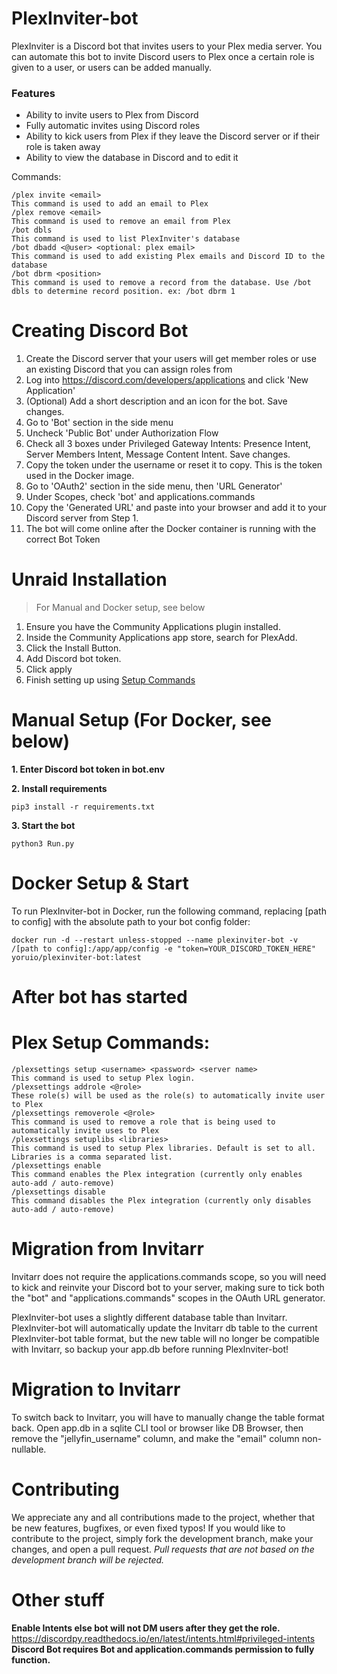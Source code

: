 # PlexInviter-bot

PlexInviter is a Discord bot that invites users to your Plex media server. You can automate this bot to invite Discord users to Plex once a certain role is given to a user, or users can be added manually.

### Features

- Ability to invite users to Plex from Discord
- Fully automatic invites using Discord roles
- Ability to kick users from Plex if they leave the Discord server or if their role is taken away
- Ability to view the database in Discord and to edit it

Commands:

```
/plex invite <email>
This command is used to add an email to Plex
/plex remove <email>
This command is used to remove an email from Plex
/bot dbls
This command is used to list PlexInviter's database
/bot dbadd <@user> <optional: plex email>
This command is used to add existing Plex emails and Discord ID to the database
/bot dbrm <position>
This command is used to remove a record from the database. Use /bot dbls to determine record position. ex: /bot dbrm 1
```

# Creating Discord Bot

1. Create the Discord server that your users will get member roles or use an existing Discord that you can assign roles from
2. Log into https://discord.com/developers/applications and click 'New Application'
3. (Optional) Add a short description and an icon for the bot. Save changes.
4. Go to 'Bot' section in the side menu
5. Uncheck 'Public Bot' under Authorization Flow
6. Check all 3 boxes under Privileged Gateway Intents: Presence Intent, Server Members Intent, Message Content Intent. Save changes.
7. Copy the token under the username or reset it to copy. This is the token used in the Docker image.
8. Go to 'OAuth2' section in the side menu, then 'URL Generator'
9. Under Scopes, check 'bot' and applications.commands
10. Copy the 'Generated URL' and paste into your browser and add it to your Discord server from Step 1.
11. The bot will come online after the Docker container is running with the correct Bot Token

# Unraid Installation

> For Manual and Docker setup, see below

1. Ensure you have the Community Applications plugin installed.
2. Inside the Community Applications app store, search for PlexAdd.
3. Click the Install Button.
4. Add Discord bot token.
5. Click apply
6. Finish setting up using [Setup Commands](#after-bot-has-started)

# Manual Setup (For Docker, see below)

**1. Enter Discord bot token in bot.env**

**2. Install requirements**

```
pip3 install -r requirements.txt
```

**3. Start the bot**

```
python3 Run.py
```

# Docker Setup & Start

To run PlexInviter-bot in Docker, run the following command, replacing [path to config] with the absolute path to your bot config folder:

```
docker run -d --restart unless-stopped --name plexinviter-bot -v /[path to config]:/app/app/config -e "token=YOUR_DISCORD_TOKEN_HERE" yoruio/plexinviter-bot:latest
```

# After bot has started

# Plex Setup Commands:

```
/plexsettings setup <username> <password> <server name>
This command is used to setup Plex login.
/plexsettings addrole <@role>
These role(s) will be used as the role(s) to automatically invite user to Plex
/plexsettings removerole <@role>
This command is used to remove a role that is being used to automatically invite uses to Plex
/plexsettings setuplibs <libraries>
This command is used to setup Plex libraries. Default is set to all. Libraries is a comma separated list.
/plexsettings enable
This command enables the Plex integration (currently only enables auto-add / auto-remove)
/plexsettings disable
This command disables the Plex integration (currently only disables auto-add / auto-remove)
```

# Migration from Invitarr

Invitarr does not require the applications.commands scope, so you will need to kick and reinvite your Discord bot to your server, making sure to tick both the "bot" and "applications.commands" scopes in the OAuth URL generator.

PlexInviter-bot uses a slightly different database table than Invitarr. PlexInviter-bot will automatically update the Invitarr db table to the current PlexInviter-bot table format, but the new table will no longer be compatible with Invitarr, so backup your app.db before running PlexInviter-bot!

# Migration to Invitarr

To switch back to Invitarr, you will have to manually change the table format back. Open app.db in a sqlite CLI tool or browser like DB Browser, then remove the "jellyfin_username" column, and make the "email" column non-nullable.

# Contributing

We appreciate any and all contributions made to the project, whether that be new features, bugfixes, or even fixed typos! If you would like to contribute to the project, simply fork the development branch, make your changes, and open a pull request. _Pull requests that are not based on the development branch will be rejected._

# Other stuff

**Enable Intents else bot will not DM users after they get the role.**
https://discordpy.readthedocs.io/en/latest/intents.html#privileged-intents
**Discord Bot requires Bot and application.commands permission to fully function.**
